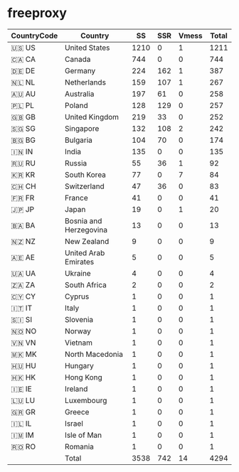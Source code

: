 # freeproxy

|CountryCode|Country|SS|SSR|Vmess|Total|
|  ----  | ----  |  ----  | ----  |  ----  | ----  |
|🇺🇸 US|United States|1210|0|1|1211|
|🇨🇦 CA|Canada|744|0|0|744|
|🇩🇪 DE|Germany|224|162|1|387|
|🇳🇱 NL|Netherlands|159|107|1|267|
|🇦🇺 AU|Australia|197|61|0|258|
|🇵🇱 PL|Poland|128|129|0|257|
|🇬🇧 GB|United Kingdom|219|33|0|252|
|🇸🇬 SG|Singapore|132|108|2|242|
|🇧🇬 BG|Bulgaria|104|70|0|174|
|🇮🇳 IN|India|135|0|0|135|
|🇷🇺 RU|Russia|55|36|1|92|
|🇰🇷 KR|South Korea|77|0|7|84|
|🇨🇭 CH|Switzerland|47|36|0|83|
|🇫🇷 FR|France|41|0|0|41|
|🇯🇵 JP|Japan|19|0|1|20|
|🇧🇦 BA|Bosnia and Herzegovina|13|0|0|13|
|🇳🇿 NZ|New Zealand|9|0|0|9|
|🇦🇪 AE|United Arab Emirates|5|0|0|5|
|🇺🇦 UA|Ukraine|4|0|0|4|
|🇿🇦 ZA|South Africa|2|0|0|2|
|🇨🇾 CY|Cyprus|1|0|0|1|
|🇮🇹 IT|Italy|1|0|0|1|
|🇸🇮 SI|Slovenia|1|0|0|1|
|🇳🇴 NO|Norway|1|0|0|1|
|🇻🇳 VN|Vietnam|1|0|0|1|
|🇲🇰 MK|North Macedonia|1|0|0|1|
|🇭🇺 HU|Hungary|1|0|0|1|
|🇭🇰 HK|Hong Kong|1|0|0|1|
|🇮🇪 IE|Ireland|1|0|0|1|
|🇱🇺 LU|Luxembourg|1|0|0|1|
|🇬🇷 GR|Greece|1|0|0|1|
|🇮🇱 IL|Israel|1|0|0|1|
|🇮🇲 IM|Isle of Man|1|0|0|1|
|🇷🇴 RO|Romania|1|0|0|1|
||Total|3538|742|14|4294|
